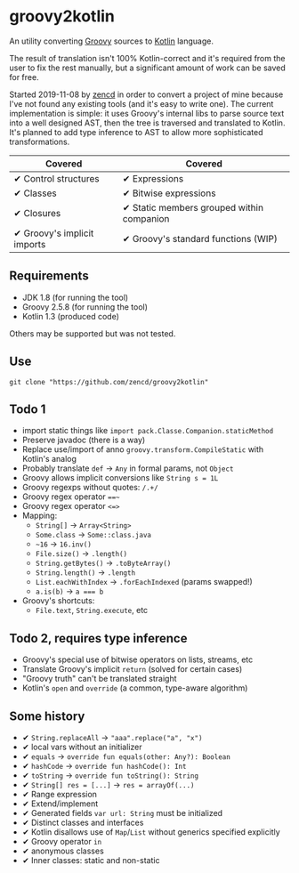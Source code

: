 # groovy2kotlin

An utility converting [Groovy](http://groovy-lang.org/) sources to [Kotlin](https://kotlinlang.org/) language.

The result of translation isn't 100% Kotlin-correct and it's required from the user to fix the rest manually,
but a significant amount of work can be saved for free.

Started 2019-11-08 by [zencd](https://github.com/zencd) in order to convert a project of mine
because I've not found any existing tools (and it's easy to write one).
The current implementation is simple: it uses Groovy's internal
libs to parse source text into a well designed AST, then the tree is traversed and
translated to Kotlin. It's planned to add type inference to AST to allow more
sophisticated transformations.


| Covered | Covered
|----------|------------- 
| ✔ Control structures | ✔ Expressions
| ✔ Classes | ✔ Bitwise expressions
| ✔ Closures | ✔ Static members grouped within companion
| ✔ Groovy's implicit imports | ✔ Groovy's standard functions (WIP)

## Requirements

- JDK 1.8 (for running the tool)
- Groovy 2.5.8 (for running the tool)
- Kotlin 1.3 (produced code)

Others may be supported but was not tested.

## Use

    git clone "https://github.com/zencd/groovy2kotlin"

## Todo 1

- import static things like `import pack.Classe.Companion.staticMethod`
- Preserve javadoc (there is a way)
- Replace use/import of anno `groovy.transform.CompileStatic` with Kotlin's analog
- Probably translate `def` → `Any` in formal params, not `Object`
- Groovy allows implicit conversions like `String s = 1L`
- Groovy regexps without quotes: `/.+/`
- Groovy regex operator `==~`
- Groovy regex operator `<=>`
- Mapping:
    - `String[]` → `Array<String>`
    - `Some.class` → `Some::class.java`
    - `~16` → `16.inv()`
    - `File.size()` → `.length()`
    - `String.getBytes()` → `.toByteArray()`
    - `String.length()` → `.length`
    - `List.eachWithIndex` → `.forEachIndexed` (params swapped!)
    - `a.is(b)` → `a === b`
- Groovy's shortcuts:
    - `File.text`, `String.execute`, etc

## Todo 2, requires type inference

- Groovy's special use of bitwise operators on lists, streams, etc
- Translate Groovy's implicit `return` (solved for certain cases)
- "Groovy truth" can't be translated straight
- Kotlin's `open` and `override` (a common, type-aware algorithm)

## Some history

- ✔ `String.replaceAll` → `"aaa".replace("a", "x")`
- ✔ local vars without an initializer
- ✔ `equals` → `override fun equals(other: Any?): Boolean`
- ✔ `hashCode` → `override fun hashCode(): Int`
- ✔ `toString` → `override fun toString(): String`
- ✔ `String[] res = [...]` → `res = arrayOf(...)`
- ✔ Range expression
- ✔ Extend/implement
- ✔ Generated fields `var url: String` must be initialized
- ✔ Distinct classes and interfaces
- ✔ Kotlin disallows use of `Map`/`List` without generics specified explicitly
- ✔ Groovy operator `in`
- ✔ anonymous classes 
- ✔ Inner classes: static and non-static
